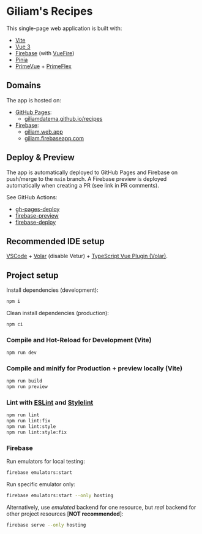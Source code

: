 # Giliam's Recipes

This single-page web application is built with:
- [Vite](https://vitejs.dev)
- [Vue 3](https://vuejs.org)
- [Firebase](https://firebase.google.com) (with [VueFire](https://vuefire.vuejs.org))
- [Pinia](https://pinia.vuejs.org)
- [PrimeVue](https://primevue.org) + [PrimeFlex](https://primeflex.org)

## Domains

The app is hosted on:

- [GitHub Pages](https://pages.github.com):
  - [giliamdatema.github.io/recipes](https://giliamdatema.github.io/recipes)
- [Firebase](https://firebase.google.com):
  - [giliam.web.app](https://giliam.web.app)
  - [giliam.firebaseapp.com](https://giliam.firebaseapp.com)

## Deploy & Preview

The app is automatically deployed to GitHub Pages and Firebase on push/merge to the `main` branch. A Firebase preview is deployed automatically when creating a PR (see link in PR comments).

See GitHub Actions:
- [gh-pages-deploy](.github/workflows/gh-pages-deploy.yml)
- [firebase-preview](.github/workflows/firebase-preview.yml)
- [firebase-deploy](.github/workflows/firebase-deploy.yml)

## Recommended IDE setup

[VSCode](https://code.visualstudio.com/) + [Volar](https://marketplace.visualstudio.com/items?itemName=Vue.volar) (disable Vetur) + [TypeScript Vue Plugin (Volar)](https://marketplace.visualstudio.com/items?itemName=Vue.vscode-typescript-vue-plugin).

## Project setup

Install dependencies (development):
```sh
npm i
```

Clean install dependencies (production):
```sh
npm ci
```

### Compile and Hot-Reload for Development (Vite)

```sh
npm run dev
```

### Compile and minify for Production + preview locally (Vite)

```sh
npm run build
npm run preview
```

### Lint with [ESLint](https://eslint.org/) and [Stylelint](https://stylelint.io)

```sh
npm run lint
npm run lint:fix
npm run lint:style
npm run lint:style:fix
```

### Firebase

Run emulators for local testing:
```sh
firebase emulators:start
```

Run specific emulator only:
```sh
firebase emulators:start --only hosting
```

Alternatively, use _emulated_ backend for one resource, but _real_ backend for other project resources [__NOT recommended__]:
```sh
firebase serve --only hosting
```
